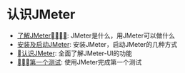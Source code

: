 # 认识JMeter

* [了解JMeter](了解JMeter.md): JMeter是什么，用JMeter可以做什么
* [安装及启动JMeter](安装并启动JMeter.md): 安装JMeter，启动JMeter的几种方式
* [认识JMeter](认识JMeter.md): 全面了解JMeter-UI的功能
* [第一个测试](第一个测试.md): 使用JMeter完成第一个测试
